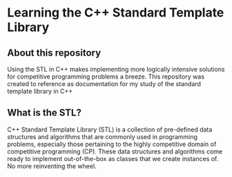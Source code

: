 # Learning the C++ Standard Template Library
## About this repository
Using the STL in C++ makes implementing more logically intensive solutions for competitive programming problems a breeze. This repository was created to reference as documentation for my study of the standard template library in C++
## What is the STL?
C++ Standard Template Library (STL) is a collection of pre-defined data structures and algorithms that are commonly used in programming problems, especially those pertaining to the highly competitive domain of competitive programming (CP). These data structures and algorithms come ready to implement out-of-the-box as classes that we create instances of. No more reinventing the wheel.